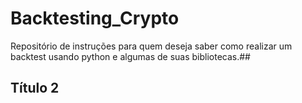 # Backtesting_Crypto
Repositório de instruções para quem deseja saber como realizar um backtest usando python e algumas de suas bibliotecas.##
## Título 2
